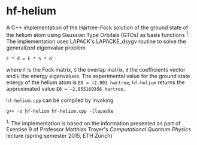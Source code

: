 # hf-helium
A C++ implementation of the Hartree-Fock solution of the ground state of the helium atom using Gaussian Type Orbitals (GTOs) as basis functions <sup>1</sup>. The implementation uses LAPACK's LAPACKE_dsygv routine to solve the generalized eigenvalue problem

```
F * d = E * S * d
```
where `F` is the Fock matrix, `S` the overlap matrix, `d` the coefficients vector and `E` the energy eigenvalues. The experimental value for the ground state energy of the helium atom is `E0 = −2.903 hartree`; `hf-helium` returns the approximated value `E0 = −2.855160356 hartree`.

`hf-helium.cpp` can be compiled by invoking 
```
g++ -o hf-helium hf-helium.cpp -llapacke
```
<sup>1</sup>: The implementation is based on the information presented as part of Exercise 9 of Professor Matthias Troyer's *Computational Quantum Physics* lecture (spring semester 2015, ETH Zürich)
